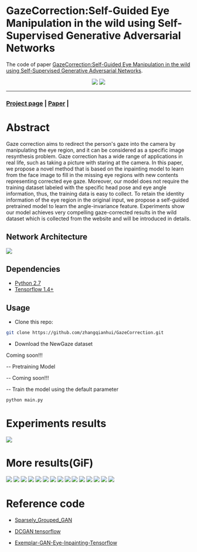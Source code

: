 # GazeCorrection:Self-Guided Eye Manipulation in the wild using Self-Supervised Generative Adversarial Networks
The code of paper [GazeCorrection:Self-Guided Eye Manipulation in the wild using Self-Supervised Generative Adversarial Networks](https://arxiv.org/). 

<center> 

![](img/1.jpg)
![](img/2.jpg)
  
</center>

--------------------------------------------

### [Project page](https://nips2019.wixsite.com/gazegan) | [Paper](https://arxiv.org/) | 

# Abstract
Gaze correction aims to redirect the person's gaze into the camera by manipulating the eye region, and
it can be considered as a specific image resynthesis problem. Gaze correction has a wide
range of applications in real life, such as taking a picture with staring at the camera.
In this paper, we propose a novel method that is based on the inpainting model to learn from
the face image to fill in the missing eye regions with new contents representing corrected eye gaze.
Moreover, our model does not require the training dataset labeled with
the specific head pose and eye angle information, thus, the training data is easy to collect.
To retain the identity information of the eye region in the original input,
we propose a self-guided pretrained model to learn the angle-invariance feature.
Experiments show our model achieves very compelling gaze-corrected results in the wild dataset which is collected
from the website and will be introduced in details. 

## Network Architecture

![](img/model.png)


## 

## Dependencies
* [Python 2.7](https://www.python.org/download/releases/2.7/)
* [Tensorflow 1.4+](https://github.com/tensorflow/tensorflow)


## Usage

- Clone this repo:
```bash
git clone https://github.com/zhangqianhui/GazeCorrection.git
```
- Download the NewGaze dataset

Coming soon!!!

-- Pretraining Model

-- Coming soon!!!

-- Train the model using the default parameter
```bash
python main.py 
```

# Experiments results

![](img/exp1.jpg)

# More results(GiF)

![](img/one.gif)
![](img/two.gif)
![](img/three.gif)
![](img/four.gif)
![](img/five.gif)
![](img/six.gif)
![](img/seven.gif)
![](img/eight.gif)
![](img/nine.gif)
![](img/ten.gif)
![](img/11.gif)
![](img/12.gif)
![](img/13.gif)
![](img/14.gif)
![](img/15.gif)



# Reference code

- [Sparsely_Grouped_GAN](https://github.com/zhangqianhui/Sparsely-Grouped-GAN)

- [DCGAN tensorflow](https://github.com/carpedm20/DCGAN-tensorflow)

- [Exemplar-GAN-Eye-Inpainting-Tensorflow](https://github.com/zhangqianhui/Exemplar-GAN-Eye-Inpainting-Tensorflow.git)
